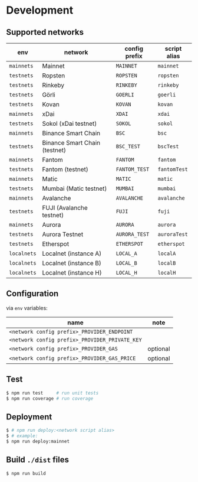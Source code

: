 # Development

## Supported networks

| env | network | config prefix | script alias |
| --- | --- | --- | --- |
| `mainnets` | Mainnet | `MAINNET` | `mainnet` |
| `testnets` | Ropsten | `ROPSTEN` | `ropsten` |
| `testnets` | Rinkeby | `RINKEBY` | `rinkeby` |
| `testnets` | Görli | `GOERLI` | `goerli` |
| `testnets` | Kovan | `KOVAN` | `kovan` |
| `mainnets` | xDai | `XDAI` | `xdai` |
| `testnets` | Sokol (xDai testnet) | `SOKOL` | `sokol` |
| `mainnets` | Binance Smart Chain | `BSC` | `bsc` |
| `testnets` | Binance Smart Chain (testnet) | `BSC_TEST` | `bscTest` |
| `mainnets` | Fantom | `FANTOM` | `fantom` |
| `testnets` | Fantom (testnet) | `FANTOM_TEST` | `fantomTest` |
| `mainnets` | Matic | `MATIC` | `matic` |
| `testnets` | Mumbai (Matic testnet) | `MUMBAI` | `mumbai` |
| `mainnets` | Avalanche | `AVALANCHE` | `avalanche` |
| `testnets` | FUJI (Avalanche testnet) | `FUJI` | `fuji` |
| `mainnets` | Aurora | `AURORA` | `aurora` |
| `testnets` | Aurora Testnet | `AURORA_TEST`| `auroraTest` |
| `testnets` | Etherspot | `ETHERSPOT` | `etherspot` |
| `localnets` | Localnet (instance A) | `LOCAL_A` | `localA` |
| `localnets` | Localnet (instance B) | `LOCAL_B` | `localB` |
| `localnets` | Localnet (instance H) | `LOCAL_H` | `localH` |

## Configuration

via `env` variables:

| name | note |
| --- | --- |
| `<network config prefix>_PROVIDER_ENDPOINT` | |
| `<network config prefix>_PROVIDER_PRIVATE_KEY` | |
| `<network config prefix>_PROVIDER_GAS` | optional |
| `<network config prefix>_PROVIDER_GAS_PRICE` | optional |

## Test

```bash
$ npm run test     # run unit tests
$ npm run coverage # run coverage
```

## Deployment

```bash
$ # npm run deploy:<network script alias>
$ # example:
$ npm run deploy:mainnet
```

## Build `./dist` files

```bash
$ npm run build
```
